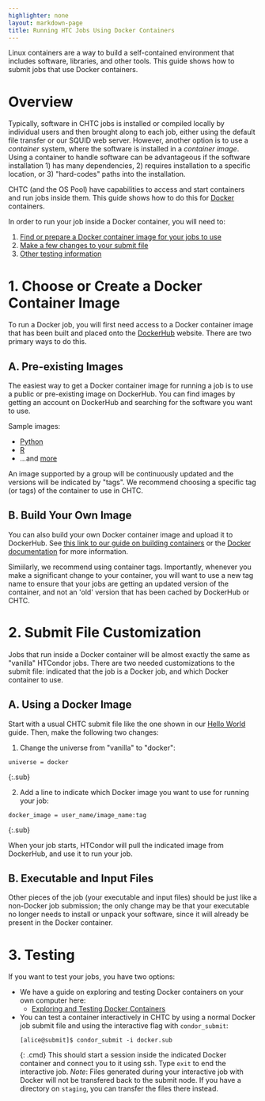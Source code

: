 ```yaml
---
highlighter: none
layout: markdown-page
title: Running HTC Jobs Using Docker Containers
---
```


Linux containers are a way to build a self-contained environment that
includes software, libraries, and other tools. This guide shows how to
submit jobs that use Docker containers.

# Overview

Typically, software in CHTC jobs is installed or compiled locally by
individual users and then brought along to each job, either using the
default file transfer or our SQUID web server. However, another option
is to use a *container* system, where the software is installed in a
*container image*. Using a container to handle software can be
advantageous if the software installation 1) has many dependencies, 2)
requires installation to a specific location, or 3) "hard-codes" paths
into the installation.

CHTC (and the OS Pool) have capabilities to access and start containers and
run jobs inside them. This guide shows how to do this for
[Docker](https://www.docker.com/what-docker) containers.

In order to run your job inside a Docker container, you will need to:

1.  [Find or prepare a Docker container image for your jobs to
    use](#1-choose-or-create-a-docker-container-image)
2.  [Make a few changes to your submit file](#2-submit-file-customization)
3.  [Other testing information](#3-testing)

# 1. Choose or Create a Docker Container Image

To run a Docker job, you will first need access to a Docker container
image that has been built and placed onto the
[DockerHub](https://hub.docker.com/) website. There are two primary ways
to do this.

## A. Pre-existing Images

The easiest way to get a Docker container image for running a job is to
use a public or pre-existing image on DockerHub. You can find images by
getting an account on DockerHub and searching for the software you want
to use.

Sample images:

-   [Python](https://hub.docker.com/_/python/)
-   [R](https://hub.docker.com/r/rocker/r-ver/)
-   ...and [more](https://hub.docker.com/explore/)

An image supported by a group will be continuously updated and the
versions will be indicated by "tags". We recommend choosing a specific
tag (or tags) of the container to use in CHTC.

## B. Build Your Own Image

You can also build your own Docker container image and upload it to
DockerHub. See [this link to our guide on building containers](docker-build.html) or the [Docker
documentation](https://docs.docker.com/engine/getstarted/) for more
information.

Simiilarly, we recommend using container tags. Importantly, whenever you make a significant change
to your container, you will want to use a new tag name to ensure that your jobs are getting an
updated version of the container, and not an 'old' version that has been cached by DockerHub 
or CHTC.

# 2. Submit File Customization

Jobs that run inside a Docker container will be almost exactly the same
as "vanilla" HTCondor jobs. There are two needed customizations to the
submit file: indicated that the job is a Docker job, and which Docker
container to use.

## A. Using a Docker Image

Start with a usual CHTC submit file like the one shown in our [Hello
World](helloworld.html) guide. Then, make the following two changes:

1.  Change the universe from "vanilla" to "docker":

```
universe = docker
```
{:.sub}

2.  Add a line to indicate which Docker image you want to use for
    running your job:

```
docker_image = user_name/image_name:tag
```
{:.sub}

When your job starts, HTCondor will pull the indicated image from
DockerHub, and use it to run your job.

## B. Executable and Input Files

Other pieces of the job (your executable and input files) should be just
like a non-Docker job submission; the only change may be that your
executable no longer needs to install or unpack your software, since it
will already be present in the Docker container.

# 3. Testing

If you want to test your jobs, you have two options: 

* We have a guide on exploring and testing Docker containers on your own computer here: 
    * [Exploring and Testing Docker Containers](docker-test.html)
* You can test a container interactively in CHTC by using a normal Docker job submit file and using the 
interactive flag with `condor_submit`: 
    ```
    [alice@submit]$ condor_submit -i docker.sub
    ```
    {: .cmd}
    This should start a session inside the indicated Docker container and connect you to it using ssh. Type `exit` to end the interactive job. *Note*: Files generated during your interactive job with Docker will not be transfered back to the submit node.  If you have a directory on `staging`, you can transfer the files there instead.

